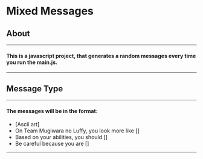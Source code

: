 # Mixed Messages

## About
---------------------------------------
#### This is a javascript project, that generates a random messages every time you run the main.js.
---------------------------------------

## Message Type
---------------------------------------
#### The messages will be in the format:
+ [Ascii art]
+ On Team Mugiwara no Luffy, you look more like []
+ Based on your abilities, you should [] 
+ Be careful because you are []
---------------------------------------